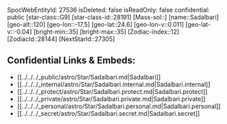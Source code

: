 ﻿---
location: [24.6,17.5,120]
type: Star
tags:
- astro/Star

---
SpocWebEntityId: 27536
isDeleted: false
isReadOnly: false
confidential: public
[star-class::G9]
[star-class-id::28191]
[Mass-sol::]
[name::Sadalbari]
[geo-alt::120]
[geo-lon::-17.5]
[geo-lat::24.6]
[geo-lon-v::0.011]
[geo-lat-v::-0.04]
[bright-min::35]
[bright-max::35]
[Zodiac-index::12]
[ZodiacId::28144]
[NextStarId::27305]



## Confidential Links & Embeds: 
- [[../../../_public/astro/Star/Sadalbari.md|Sadalbari]] 
- [[../../../_internal/astro/Star/Sadalbari.internal.md|Sadalbari.internal]] 
- [[../../../_protect/astro/Star/Sadalbari.protect.md|Sadalbari.protect]] 
- [[../../../_private/astro/Star/Sadalbari.private.md|Sadalbari.private]] 
- [[../../../_personal/astro/Star/Sadalbari.personal.md|Sadalbari.personal]] 
- [[../../../_secret/astro/Star/Sadalbari.secret.md|Sadalbari.secret]] 
